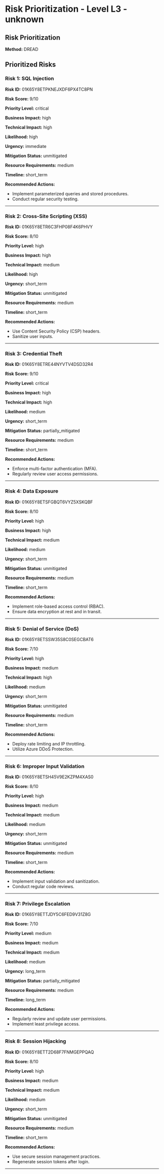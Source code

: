# Risk Prioritization - Level L3 - unknown

## Risk Prioritization

**Method:** DREAD

## Prioritized Risks

### Risk 1: SQL Injection

**Risk ID:** 01K65Y8ETPKNEJXDF6PX4TC8PN

**Risk Score:** 9/10

**Priority Level:** critical

**Business Impact:** high

**Technical Impact:** high

**Likelihood:** high

**Urgency:** immediate

**Mitigation Status:** unmitigated

**Resource Requirements:** medium

**Timeline:** short_term

**Recommended Actions:**
- Implement parameterized queries and stored procedures.
- Conduct regular security testing.

---

### Risk 2: Cross-Site Scripting (XSS)

**Risk ID:** 01K65Y8ETR6C3FHP08F4K6PHVY

**Risk Score:** 8/10

**Priority Level:** high

**Business Impact:** high

**Technical Impact:** medium

**Likelihood:** high

**Urgency:** short_term

**Mitigation Status:** unmitigated

**Resource Requirements:** medium

**Timeline:** short_term

**Recommended Actions:**
- Use Content Security Policy (CSP) headers.
- Sanitize user inputs.

---

### Risk 3: Credential Theft

**Risk ID:** 01K65Y8ETRE44NYVTV4DSD32R4

**Risk Score:** 9/10

**Priority Level:** critical

**Business Impact:** high

**Technical Impact:** high

**Likelihood:** medium

**Urgency:** short_term

**Mitigation Status:** partially_mitigated

**Resource Requirements:** medium

**Timeline:** short_term

**Recommended Actions:**
- Enforce multi-factor authentication (MFA).
- Regularly review user access permissions.

---

### Risk 4: Data Exposure

**Risk ID:** 01K65Y8ETSFGBQT6VYZ5XSKQBF

**Risk Score:** 8/10

**Priority Level:** high

**Business Impact:** high

**Technical Impact:** medium

**Likelihood:** medium

**Urgency:** short_term

**Mitigation Status:** unmitigated

**Resource Requirements:** medium

**Timeline:** short_term

**Recommended Actions:**
- Implement role-based access control (RBAC).
- Ensure data encryption at rest and in transit.

---

### Risk 5: Denial of Service (DoS)

**Risk ID:** 01K65Y8ETSSW35S8C0SEGCBAT6

**Risk Score:** 7/10

**Priority Level:** high

**Business Impact:** medium

**Technical Impact:** high

**Likelihood:** medium

**Urgency:** short_term

**Mitigation Status:** unmitigated

**Resource Requirements:** medium

**Timeline:** short_term

**Recommended Actions:**
- Deploy rate limiting and IP throttling.
- Utilize Azure DDoS Protection.

---

### Risk 6: Improper Input Validation

**Risk ID:** 01K65Y8ETSH45V9E2KZPM4XAS0

**Risk Score:** 8/10

**Priority Level:** high

**Business Impact:** medium

**Technical Impact:** medium

**Likelihood:** medium

**Urgency:** short_term

**Mitigation Status:** unmitigated

**Resource Requirements:** medium

**Timeline:** short_term

**Recommended Actions:**
- Implement input validation and sanitization.
- Conduct regular code reviews.

---

### Risk 7: Privilege Escalation

**Risk ID:** 01K65Y8ETTJDY5C6FED9V31Z8G

**Risk Score:** 7/10

**Priority Level:** medium

**Business Impact:** medium

**Technical Impact:** medium

**Likelihood:** medium

**Urgency:** long_term

**Mitigation Status:** partially_mitigated

**Resource Requirements:** medium

**Timeline:** long_term

**Recommended Actions:**
- Regularly review and update user permissions.
- Implement least privilege access.

---

### Risk 8: Session Hijacking

**Risk ID:** 01K65Y8ETT2D68F7FNMGEPPQAQ

**Risk Score:** 8/10

**Priority Level:** high

**Business Impact:** medium

**Technical Impact:** medium

**Likelihood:** medium

**Urgency:** short_term

**Mitigation Status:** unmitigated

**Resource Requirements:** medium

**Timeline:** short_term

**Recommended Actions:**
- Use secure session management practices.
- Regenerate session tokens after login.

---

